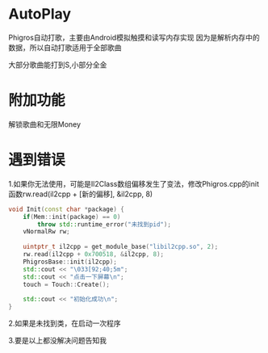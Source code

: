 # AutoPlay

Phigros自动打歌，主要由Android模拟触摸和读写内存实现
因为是解析内存中的数据，所以自动打歌适用于全部歌曲

大部分歌曲能打到S,小部分全金

# 附加功能

解锁歌曲和无限Money

# 遇到错误
1.如果你无法使用，可能是Il2Class数组偏移发生了变法，修改Phigros.cpp的init函数rw.read(il2cpp + [新的偏移], &il2cpp, 8)
```c++
void Init(const char *package) {
    if(Mem::init(package) == 0)
        throw std::runtime_error("未找到pid");
    vNormalRw rw;
    
    uintptr_t il2cpp = get_module_base("libil2cpp.so", 2);
    rw.read(il2cpp + 0x700518, &il2cpp, 8);
    PhigrosBase::init(il2cpp);
    std::cout << "\033[92;40;5m";
    std::cout << "点击一下屏幕\n";
    touch = Touch::Create();
    
    std::cout << "初始化成功\n";
}
```

2.如果是未找到类，在启动一次程序

3.要是以上都没解决问题告知我
